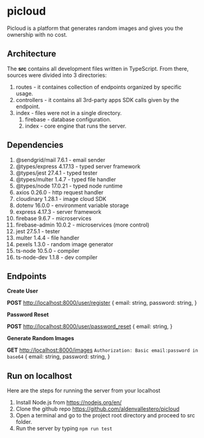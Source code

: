 # picloud
Picloud is a platform that generates random images and gives you the ownership with no cost.

## Architecture
The **src** contains all development files written in TypeScript. From there, sources were divided into 3 directories:
1. routes - it containes collection of endpoints organized by specific usage.
2. controllers - it contains all 3rd-party apps SDK calls given by the endpoint.
3. index - files were not in a single directory.
   1. firebase - database configuration.
   2. index - core engine that runs the server.

## Dependencies
1. @sendgrid/mail 7.6.1 - email sender
2. @types/express 4.17.13 - typed server framework
3. @types/jest 27.4.1 - typed tester
4. @types/multer 1.4.7 - typed file handler
5. @types/node 17.0.21 - typed node runtime
6. axios 0.26.0 - http request handler
7. cloudinary 1.28.1 - image cloud SDK
8. dotenv 16.0.0 - environment variable storage
9. express 4.17.3 - server framework
10. firebase 9.6.7 - microservices
11. firebase-admin 10.0.2 - microservices (more control)
12. jest 27.5.1 - tester
13. multer 1.4.4 - file handler
14. pexels 1.3.0 - random image generator
15. ts-node 10.5.0 - compiler
16. ts-node-dev 1.1.8 - dev compiler

## Endpoints
**Create User**

**POST** <http://localhost:8000/user/register>
{
    email: string,
    password: string,
}

**Password Reset**

**POST** <http://localhost:8000/user/password_reset>
{
    email: string,
}

**Generate Random Images**

**GET** <http://localhost:8000/images>
`Authorization: Basic email:password in base64`
{
    email: string,
    password: string,
}

## Run on localhost
Here are the steps for running the server from your localhost
1. Install Node.js from <https://nodejs.org/en/>
2. Clone the github repo <https://github.com/aldenvallestero/picloud>
3. Open a terminal and go to the project root directory and proceed to src folder.
4. Run the server by typing `npm run test` 